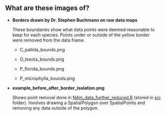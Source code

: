 ## What are these images of?

-   **Borders drawn by Dr. Stephen Buchmann on raw data maps**

    These boundaries show what data points were deemed reasonable to keep for each species. Points under or outside of the yellow border were removed from the data frame.

    -   C_pallida_bounds.png

    -   O_tesota_bounds.png

    -   P_florida_bounds.png

    -   P_microphylla_bounds.png

-   **example_before_after_border_isolation.png**

    Shows point removal done in [NAm_data_further_reduced.R](https://github.com/Big-Biodiversity-Collaborative/DesertBees/blob/main/src/NAm_data_further_reduced.R) (stored in [src](https://github.com/Big-Biodiversity-Collaborative/DesertBees/tree/main/src) folder). Involves drawing a SpatialPolygon over SpatialPoints and removing any data outside of the polygon.
